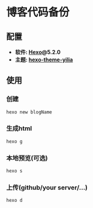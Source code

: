 # 博客代码备份



## 配置

* **软件: [Hexo](https://hexo.io/)@5.2.0**
* **主题: [hexo-theme-yilia](https://github.com/litten/hexo-theme-yilia)**



## 使用

### 创建

```bash
hexo new blogName
```

### 生成html

```bash
hexo g
```

### 本地预览(可选)

```bash
hexo s
```

### 上传(github/your server/...)

```bash
hexo d
```

